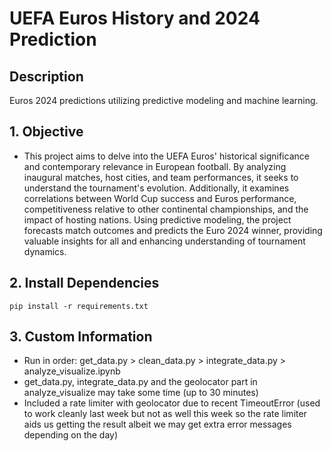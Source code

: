 # UEFA Euros History and 2024 Prediction
## Description
Euros 2024 predictions utilizing predictive modeling and machine learning.
## 1. Objective
* This project aims to delve into the UEFA Euros' historical significance and contemporary relevance in European football. By analyzing inaugural matches, host cities, and team performances, it seeks to understand the tournament's evolution. Additionally, it examines correlations between World Cup success and Euros performance, competitiveness relative to other continental championships, and the impact of hosting nations. Using predictive modeling, the project forecasts match outcomes and predicts the Euro 2024 winner, providing valuable insights for all and enhancing understanding of tournament dynamics.

## 2. Install Dependencies

```
pip install -r requirements.txt
```

## 3. Custom Information
* Run in order: get_data.py > clean_data.py > integrate_data.py > analyze_visualize.ipynb
* get_data.py, integrate_data.py and the geolocator part in analyze_visualize may take some time (up to 30 minutes)
* Included a rate limiter with geolocator due to recent TimeoutError (used to work cleanly last week but not as well this week so the rate limiter aids us getting the result albeit we may get extra error messages depending on the day)
